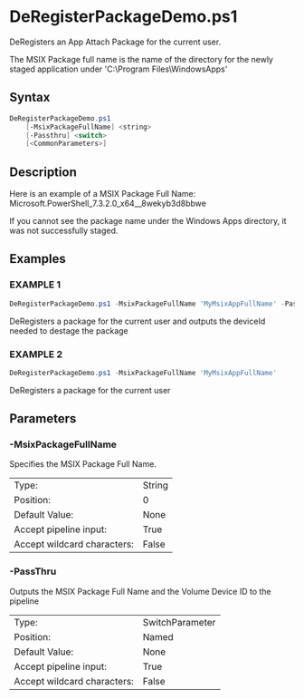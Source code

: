 # DeRegisterPackageDemo.ps1

DeRegisters an App Attach Package for the current user.

The MSIX Package full name is the name of the directory for the newly staged application under 'C:\Program Files\WindowsApps'

## Syntax

```PowerShell
DeRegisterPackageDemo.ps1
    [-MsixPackageFullName] <string>
    [-Passthru] <switch>
    [<CommonParameters>]
```

## Description

Here is an example of a MSIX Package Full Name: Microsoft.PowerShell_7.3.2.0_x64__8wekyb3d8bbwe

If you cannot see the package name under the Windows Apps directory, it was not successfully staged.

## Examples

### EXAMPLE 1

```PowerShell
DeRegisterPackageDemo.ps1 -MsixPackageFullName 'MyMsixAppFullName' -PassThru
```

DeRegisters a package for the current user and outputs the deviceId needed to destage the package

### EXAMPLE 2

```PowerShell
DeRegisterPackageDemo.ps1 -MsixPackageFullName 'MyMsixAppFullName'
```

DeRegisters a package for the current user

## Parameters

### -MsixPackageFullName

Specifies the MSIX Package Full Name.

|  | |
|---|---|
| Type:    | String |
| Position: | 0 |
| Default Value: | None |
| Accept pipeline input: | True |
| Accept wildcard characters: | False |

### -PassThru

Outputs the MSIX Package Full Name and the Volume Device ID to the pipeline

|  | |
|---|---|
| Type:    | SwitchParameter |
| Position: | Named |
| Default Value: | None |
| Accept pipeline input: | True |
| Accept wildcard characters: | False |

